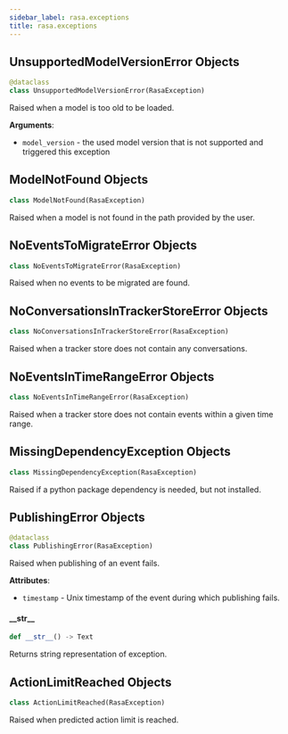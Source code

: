 ```yaml
---
sidebar_label: rasa.exceptions
title: rasa.exceptions
---
```

## UnsupportedModelVersionError Objects

```python
@dataclass
class UnsupportedModelVersionError(RasaException)
```

Raised when a model is too old to be loaded.

**Arguments**:

- `model_version` - the used model version that is not supported and triggered
  this exception

## ModelNotFound Objects

```python
class ModelNotFound(RasaException)
```

Raised when a model is not found in the path provided by the user.

## NoEventsToMigrateError Objects

```python
class NoEventsToMigrateError(RasaException)
```

Raised when no events to be migrated are found.

## NoConversationsInTrackerStoreError Objects

```python
class NoConversationsInTrackerStoreError(RasaException)
```

Raised when a tracker store does not contain any conversations.

## NoEventsInTimeRangeError Objects

```python
class NoEventsInTimeRangeError(RasaException)
```

Raised when a tracker store does not contain events within a given time range.

## MissingDependencyException Objects

```python
class MissingDependencyException(RasaException)
```

Raised if a python package dependency is needed, but not installed.

## PublishingError Objects

```python
@dataclass
class PublishingError(RasaException)
```

Raised when publishing of an event fails.

**Attributes**:

- `timestamp` - Unix timestamp of the event during which publishing fails.

#### \_\_str\_\_

```python
def __str__() -> Text
```

Returns string representation of exception.

## ActionLimitReached Objects

```python
class ActionLimitReached(RasaException)
```

Raised when predicted action limit is reached.

